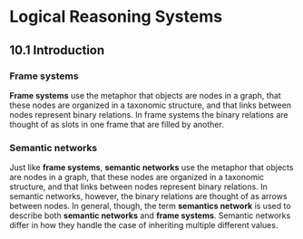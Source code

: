 # Logical Reasoning Systems

## 10.1 Introduction

### Frame systems
**Frame systems** use the metaphor that objects are nodes in a graph, that these nodes are organized in a taxonomic structure, and that links between nodes represent binary relations. In frame systems the binary relations are thought of as slots in one frame that are filled by another. 

### Semantic networks
Just like **frame systems**, **semantic networks** use the metaphor that objects are nodes in a graph, that these nodes are organized in a taxonomic structure, and that links between nodes represent binary relations. In semantic networks, however, the binary relations are thought of as arrows between nodes. In general, though, the term **semantics network** is used to describe both **semantic networks** and **frame systems**. Semantic networks differ in how they handle the case of inheriting multiple different values.